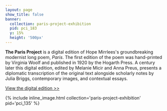 ```yaml
---
layout: page
show_title: false
banner:
  collection: paris-project-exhibition
  pid: pci_183
  y: 15%
  height: '500px'
---
```


__The Paris Project__ is a digital edition of Hope Mirrlees's groundbreaking modernist long poem, *Paris*. The first edition of the poem was hand-printed by Virginia Woolf and published in 1920 by the Hogarth Press. A century later this digital edition, edited by Melanie Micir and Anna Preus, presents a diplomatic transcription of the original text alongside scholarly notes by Julia Briggs, contemporary images, and contextual essays.

[View the digital edition >>](https://apreus.github.io/paris-project/content/paris_current.xml)

{% include inline_image.html collection='paris-project-exhibition' pid='pci_135' %}